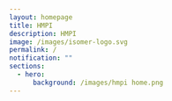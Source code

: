 ```yaml
---
layout: homepage
title: HMPI
description: HMPI
image: /images/isomer-logo.svg
permalink: /
notification: ""
sections:
  - hero:
      background: /images/hmpi home.png
---
```

